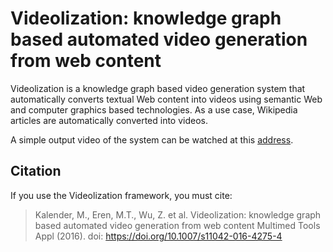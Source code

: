 # Videolization: knowledge graph based automated video generation from web content

Videolization is a knowledge graph based video generation system that automatically converts textual Web content into videos using semantic Web and computer graphics based technologies. As a use case, Wikipedia articles are automatically converted into videos.

A simple output video of the system can be watched at this
[address](https://drive.google.com/file/d/0B44czttSzeAAcVdXUmFLSWRtNUU/view).

## Citation

If you use the Videolization framework, you must cite:

> Kalender, M., Eren, M.T., Wu, Z. et al. 
> Videolization: knowledge graph based automated video generation from web content
> Multimed Tools Appl (2016). 
doi: https://doi.org/10.1007/s11042-016-4275-4
